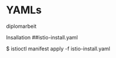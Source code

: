 # YAMLs
diplomarbeit

Insallation ##istio-install.yaml

$ istioctl manifest apply -f istio-install.yaml
